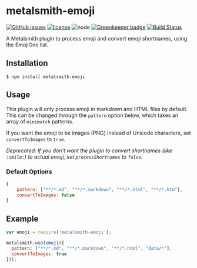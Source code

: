 # metalsmith-emoji
[![GitHub issues](https://img.shields.io/github/issues/tech4him1/metalsmith-emoji.svg)](https://github.com/tech4him1/metalsmith-emoji/issues) [![license](https://img.shields.io/github/license/tech4him1/metalsmith-emoji.svg)](https://github.com/tech4him1/metalsmith-emoji/blob/master/LICENSE) ![node](https://img.shields.io/node/v/metalsmith-emoji.svg) [![Greenkeeper badge](https://badges.greenkeeper.io/tech4him1/metalsmith-emoji.svg)](https://greenkeeper.io/) [![Build Status](https://travis-ci.org/tech4him1/metalsmith-emoji.svg?branch=master)](https://travis-ci.org/tech4him1/metalsmith-emoji)

  A Metalsmith plugin to process emoji and convert emoji shortnames, using the EmojiOne list.

## Installation

    $ npm install metalsmith-emoji

## Usage

  This plugin will only process emoji in markdown and HTML files by default. This can be changed through the `pattern` option below, which takes an array of `minimatch` patterns.

  If you want the emoji to be images (PNG) instead of Unicode characters, set `convertToImages` to `true`.

  *Deprecated: If you don't want the plugin to convert shortnames (like `:smile:`) to actual emoji, set `processShortnames` to `false`.*

### Default Options

```js
{
    pattern: ["**/*.md", "**/*.markdown", "**/*.html", "**/*.htm"],
    convertToImages: false
}
```

## Example

```js
var emoji = require('metalsmith-emoji');

metalsmith.use(emoji({
  pattern: ["**/*.md", "**/*.markdown", "**/*.html", "data/*"],
  convertToImages: true
}));
```
